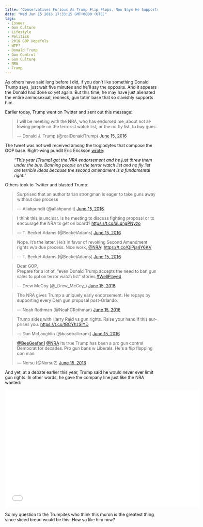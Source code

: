 ```yaml
---
title: "Conservatives Furious As Trump Flip Flops, Now Says He Supports Gun Control"
date: "Wed Jun 15 2016 17:33:15 GMT+0000 (UTC)"
tags: 
 - Issues
 - Gun Culture
 - Lifestyle
 - Politics
 - 2016 GOP Hopefuls
 - WTF?
 - Donald Trump
 - Gun Control
 - Gun Culture
 - NRA
 - Trump
---
```

<p><!--OffDef--></p><p><!--Ads1--></p><p>As others have said long before I did, if you don&#x2019;t like something Donald Trump says, just wait five minutes and he&#x2019;ll say the opposite. And it appears the Donald had done so yet again. But this time, he may have just alienated the entire ammosexual, redneck, gun totin&#x2019; base that so slavishly supports him.</p><p>Earlier today, Trump went on Twitter and sent out this message:</p><blockquote class="twitter-tweet" data-width="500"><p lang="en" dir="ltr">I will be meeting with the NRA, who has endorsed me, about not allowing people on the terrorist watch list, or the no fly list, to buy guns.</p>
<p>&#x2014; Donald J. Trump (@realDonaldTrump) <a href="https://twitter.com/realDonaldTrump/status/743078235408195584" onclick="__gaTracker(&apos;send&apos;, &apos;event&apos;, &apos;outbound-article&apos;, &apos;https://twitter.com/realDonaldTrump/status/743078235408195584&apos;, &apos;June 15, 2016&apos;);">June 15, 2016</a></p></blockquote><p><script async src="//platform.twitter.com/widgets.js" charset="utf-8"></script></p><p>The tweet was not well received among the troglodytes that compose the GOP base. Right-wing pundit Eric Erickson <a href="http://theresurgent.com/donald-trump-just-caved-on-gun-control/" onclick="__gaTracker(&apos;send&apos;, &apos;event&apos;, &apos;outbound-article&apos;, &apos;http://theresurgent.com/donald-trump-just-caved-on-gun-control/&apos;, &apos;wrote&apos;);" target="_blank">wrote</a>:</p><p style="padding-left: 30px;"><em>&#x201C;This year [Trump]&#xA0;got the NRA endorsement and he just threw them under the bus.&#xA0;Banning people on the terror watch list and no fly list are terrible ideas because the second amendment is a fundamental right.&#x201D;</em></p><p>Others took to Twitter and blasted Trump:</p><blockquote class="twitter-tweet" data-width="500"><p lang="en" dir="ltr">Surprised that an authoritarian strongman is eager to take guns away without due process</p>
<p>&#x2014; Allahpundit (@allahpundit) <a href="https://twitter.com/allahpundit/status/743084346819502081" onclick="__gaTracker(&apos;send&apos;, &apos;event&apos;, &apos;outbound-article&apos;, &apos;https://twitter.com/allahpundit/status/743084346819502081&apos;, &apos;June 15, 2016&apos;);">June 15, 2016</a></p></blockquote><p><script async src="//platform.twitter.com/widgets.js" charset="utf-8"></script></p><blockquote class="twitter-tweet" data-width="500"><p lang="en" dir="ltr">I think this is unclear. Is he meeting to discuss fighting proposal or to encourage the NRA to get on board? <a href="https://t.co/aLdngPNyzo" onclick="__gaTracker(&apos;send&apos;, &apos;event&apos;, &apos;outbound-article&apos;, &apos;https://t.co/aLdngPNyzo&apos;, &apos;https://t.co/aLdngPNyzo&apos;);">https://t.co/aLdngPNyzo</a></p>
<p>&#x2014; T. Becket Adams (@BecketAdams) <a href="https://twitter.com/BecketAdams/status/743080921847504896" onclick="__gaTracker(&apos;send&apos;, &apos;event&apos;, &apos;outbound-article&apos;, &apos;https://twitter.com/BecketAdams/status/743080921847504896&apos;, &apos;June 15, 2016&apos;);">June 15, 2016</a></p></blockquote><p><script async src="//platform.twitter.com/widgets.js" charset="utf-8"></script></p><blockquote class="twitter-tweet" data-width="500"><p lang="en" dir="ltr">Nope. It&#x2019;s the latter. He&#x2019;s in favor of revoking Second Amendment rights w/o due process. Nice work, <a href="https://twitter.com/NRA" onclick="__gaTracker(&apos;send&apos;, &apos;event&apos;, &apos;outbound-article&apos;, &apos;https://twitter.com/NRA&apos;, &apos;@NRA&apos;);">@NRA</a>! <a href="https://t.co/QlPja4Y6KV" onclick="__gaTracker(&apos;send&apos;, &apos;event&apos;, &apos;outbound-article&apos;, &apos;https://t.co/QlPja4Y6KV&apos;, &apos;https://t.co/QlPja4Y6KV&apos;);">https://t.co/QlPja4Y6KV</a></p>
<p>&#x2014; T. Becket Adams (@BecketAdams) <a href="https://twitter.com/BecketAdams/status/743082447122927617" onclick="__gaTracker(&apos;send&apos;, &apos;event&apos;, &apos;outbound-article&apos;, &apos;https://twitter.com/BecketAdams/status/743082447122927617&apos;, &apos;June 15, 2016&apos;);">June 15, 2016</a></p></blockquote><p><script async src="//platform.twitter.com/widgets.js" charset="utf-8"></script></p><blockquote class="twitter-tweet" data-width="500"><p lang="en" dir="ltr">Dear GOP, <br>Prepare for a lot of, &quot;even Donald Trump accepts the need to ban gun sales to ppl on terror watch list&quot; stories.<a href="https://twitter.com/hashtag/WellPlayed?src=hash" onclick="__gaTracker(&apos;send&apos;, &apos;event&apos;, &apos;outbound-article&apos;, &apos;https://twitter.com/hashtag/WellPlayed?src=hash&apos;, &apos;#WellPlayed&apos;);">#WellPlayed</a></p>
<p>&#x2014; Drew McCoy (@_Drew_McCoy_) <a href="https://twitter.com/_Drew_McCoy_/status/743081674431299586" onclick="__gaTracker(&apos;send&apos;, &apos;event&apos;, &apos;outbound-article&apos;, &apos;https://twitter.com/_Drew_McCoy_/status/743081674431299586&apos;, &apos;June 15, 2016&apos;);">June 15, 2016</a></p></blockquote><p><script async src="//platform.twitter.com/widgets.js" charset="utf-8"></script></p><blockquote class="twitter-tweet" data-width="500"><p lang="en" dir="ltr">The NRA gives Trump a uniquely early endorsement. He repays by supporting every Dem gun proposal post-Orlando.</p>
<p>&#x2014; Noah Rothman (@NoahCRothman) <a href="https://twitter.com/NoahCRothman/status/743080588358340608" onclick="__gaTracker(&apos;send&apos;, &apos;event&apos;, &apos;outbound-article&apos;, &apos;https://twitter.com/NoahCRothman/status/743080588358340608&apos;, &apos;June 15, 2016&apos;);">June 15, 2016</a></p></blockquote><p><script async src="//platform.twitter.com/widgets.js" charset="utf-8"></script></p><blockquote class="twitter-tweet" data-width="500"><p lang="en" dir="ltr">Trump sides with Harry Reid vs gun rights. Raise your hand if this surprises you. <a href="https://t.co/tBCYhzSIYD" onclick="__gaTracker(&apos;send&apos;, &apos;event&apos;, &apos;outbound-article&apos;, &apos;https://t.co/tBCYhzSIYD&apos;, &apos;https://t.co/tBCYhzSIYD&apos;);">https://t.co/tBCYhzSIYD</a></p>
<p>&#x2014; Dan McLaughlin (@baseballcrank) <a href="https://twitter.com/baseballcrank/status/743079928971812864" onclick="__gaTracker(&apos;send&apos;, &apos;event&apos;, &apos;outbound-article&apos;, &apos;https://twitter.com/baseballcrank/status/743079928971812864&apos;, &apos;June 15, 2016&apos;);">June 15, 2016</a></p></blockquote><p><script async src="//platform.twitter.com/widgets.js" charset="utf-8"></script></p><blockquote class="twitter-tweet" data-width="500"><p lang="en" dir="ltr"><a href="https://twitter.com/BeeGeefan1" onclick="__gaTracker(&apos;send&apos;, &apos;event&apos;, &apos;outbound-article&apos;, &apos;https://twitter.com/BeeGeefan1&apos;, &apos;@BeeGeefan1&apos;);">@BeeGeefan1</a> <a href="https://twitter.com/NRA" onclick="__gaTracker(&apos;send&apos;, &apos;event&apos;, &apos;outbound-article&apos;, &apos;https://twitter.com/NRA&apos;, &apos;@NRA&apos;);">@NRA</a> Its true Trump has been a pro gun control Democrat for decades. Pro gun bans w Liberals. He&apos;s a flip flopping con man</p>
<p>&#x2014; Norsu (@Norsu2) <a href="https://twitter.com/Norsu2/status/743096597421006848" onclick="__gaTracker(&apos;send&apos;, &apos;event&apos;, &apos;outbound-article&apos;, &apos;https://twitter.com/Norsu2/status/743096597421006848&apos;, &apos;June 15, 2016&apos;);">June 15, 2016</a></p></blockquote><p><script async src="//platform.twitter.com/widgets.js" charset="utf-8"></script></p><p>And yet, at a debate earlier this year, Trump said he would never ever limit gun rights. In other words, he gave the company line just like the NRA wanted:</p><p><span class="embed-youtube" style="text-align:center; display: block;"><iframe class="youtube-player" type="text/html" width="640" height="390" src="//www.youtube.com/embed/LLCKeXuWJ80?version=3&amp;rel=1&amp;fs=1&amp;autohide=2&amp;showsearch=0&amp;showinfo=1&amp;iv_load_policy=1&amp;wmode=transparent" allowfullscreen="true" style="border:0;"></iframe></span></p><p><!--Ads2--></p><p>So my question to the Trumpites who think this moron is the greatest thing since sliced bread would be this: How ya like him now?</p>